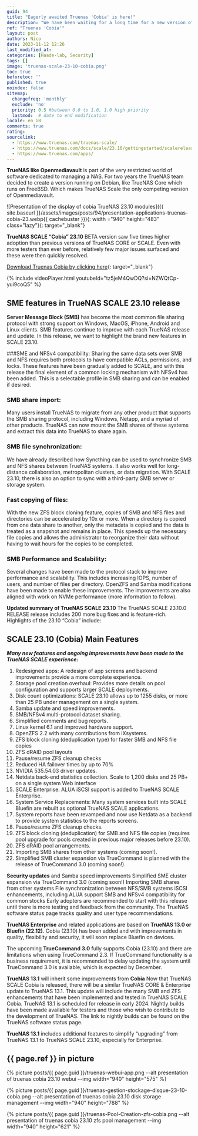 ```yaml
---
guid: 94
title: "Eagerly awaited Truenas 'Cobia' is here!"
description: "We have been waiting for a long time for a new version of the free NAS management system Truenas scale version which runs under Debian, Truenas v23.10 Cobia"
ref: "Truenas 'Cobia'"
layout: post
authors: Nico
date: 2023-11-12 12:26
last_modified_at: 
categories: [Haade-lab, Security]
tags: []
image: 'truenas-scale-23-10-cobia.png'
toc: true
beforetoc: ''
published: true
noindex: false
sitemap:
  changefreq: 'monthly'
  exclude: 'no'
  priority: 0.5 #between 0.0 to 1.0, 1.0 high priority
  lastmod:  # date to end modification
locale: en_GB
comments: true
rating:  
sourcelink:
  - https://www.truenas.com/truenas-scale/
  - https://www.truenas.com/docs/scale/23.10/gettingstarted/scalereleasenotes/
  - https://www.truenas.com/apps/
---
```


**TrueNAS like Openmediavault** is part of the very restricted world of software dedicated to managing a NAS. For two years the TrueNAS team decided to create a version running on Debian, like TrueNAS Core which runs on FreeBSD. Which makes TrueNAS Scale the only competing version of Openmediavault.

![Presentation of the display of cobia TrueNAS 23.10 modules]({{ site.baseurl }}/assets/images/posts/94/presentation-applications-truenas-cobia-23.webp{{ cachebuster }}){: width ="940" height="483" class="lazy"}{: target="_blank"}

**TrueNAS SCALE “Cobia” 23.10** BETA version saw five times higher adoption than previous versions of TrueNAS CORE or SCALE. Even with more testers than ever before, relatively few major issues surfaced and these were then quickly resolved.

[Download Truenas Cobia by clicking here](https://www.truenas.com/download-truenas-scale/){: target="_blank"}

{% include videoPlayer.html youtubeId="tz5jeM4QwDQ?si=NZWQtCp-yui9coQ5" %}

## SME features in TrueNAS SCALE 23.10 release

**Server Message Block (SMB)** has become the most common file sharing protocol with strong support on Windows, MacOS, iPhone, Android and Linux clients. SMB features continue to improve with each TrueNAS release and update. In this release, we want to highlight the brand new features in SCALE 23.10.

###SME and NFSv4 compatibility:
Sharing the same data sets over SMB and NFS requires both protocols to have compatible ACLs, permissions, and locks. These features have been gradually added to SCALE, and with this release the final element of a common locking mechanism with NFSv4 has been added. This is a selectable profile in SMB sharing and can be enabled if desired.

### SMB share import:
Many users install TrueNAS to migrate from any other product that supports the SMB sharing protocol, including Windows, Netapp, and a myriad of other products. TrueNAS can now mount the SMB shares of these systems and extract this data into TrueNAS to share again.

### SMB file synchronization:
We have already described how Syncthing can be used to synchronize SMB and NFS shares between TrueNAS systems. It also works well for long-distance collaboration, metropolitan clusters, or data migration. With SCALE 23.10, there is also an option to sync with a third-party SMB server or storage system.

### Fast copying of files:
With the new ZFS block cloning feature, copies of SMB and NFS files and directories can be accelerated by 10x or more. When a directory is copied from one data share to another, only the metadata is copied and the data is treated as a snapshot and remains in place. This speeds up the necessary file copies and allows the administrator to reorganize their data without having to wait hours for the copies to be completed.

### SMB Performance and Scalability:
Several changes have been made to the protocol stack to improve performance and scalability. This includes increasing IOPS, number of users, and number of files per directory. OpenZFS and Samba modifications have been made to enable these improvements. The improvements are also aligned with work on NVMe performance (more information to follow).

**Updated summary of TrueNAS SCALE 23.10**
The TrueNAS SCALE 23.10.0 RELEASE release includes 200 more bug fixes and is feature-rich. Highlights of the 23.10 “Cobia” include:

## SCALE 23.10 (Cobia) Main Features

***Many new features and ongoing improvements have been made to the TrueNAS SCALE experience:***

1. Redesigned apps: A redesign of app screens and backend improvements provide a more complete experience.
2. Storage pool creation overhaul: Provides more details on pool configuration and supports larger SCALE deployments.
3. Disk count optimizations: SCALE 23.10 allows up to 1255 disks, or more than 25 PB under management on a single system.
4. Samba update and speed improvements.
5. SMB/NFSv4 multi-protocol dataset sharing.
6. Simplified comments and bug reports.
7. Linux kernel 6.1 and improved hardware support.
8. OpenZFS 2.2 with many contributions from iXsystems.
9. ZFS block cloning (deduplication type) for faster SMB and NFS file copies
10. ZFS dRAID pool layouts
11. Pause/resume ZFS cleanup checks
12. Reduced HA failover times by up to 70%
13. NVIDIA 535.54.03 driver updates.
14. Netdata back-end statistics collection. Scale to 1,200 disks and 25 PB+ on a single system
Web interface
1. SCALE Enterprise: ALUA iSCSI support is added to TrueNAS SCALE Enterprise.
2. System Service Replacements: Many system services built into SCALE Bluefin are rebuilt as optional TrueNAS SCALE applications.
3. System reports have been revamped and now use Netdata as a backend to provide system statistics to the reports screens.
4. Pause/resume ZFS cleanup checks.
5. ZFS block cloning (deduplication) for SMB and NFS file copies (requires pool upgrade for pools created in previous major releases before 23.10).
6. ZFS dRAID pool arrangements.
7. Importing SMB shares from other systems (coming soon!).
8. Simplified SMB cluster expansion via TrueCommand is planned with the release of TrueCommand 3.0 (coming soon!).

**Security updates** and Samba speed improvements
Simplified SME cluster expansion via TrueCommand 3.0 (coming soon!)
Importing SMB shares from other systems
File synchronization between NFS/SMB systems
iSCSI enhancements, including ALUA support
SMB and NFSv4 compatibility for common stocks
Early adopters are recommended to start with this release until there is more testing and feedback from the community. The TrueNAS software status page tracks quality and user type recommendations.

**TrueNAS Enterprise** and related applications are based on **TrueNAS 13.0 or Bluefin (22.12)**. Cobia (23.10) has been added and with improvements in quality, flexibility and security, it will soon replace Bluefin on devices.

The upcoming **TrueCommand 3.0** fully supports Cobia (23.10) and there are limitations when using TrueCommand 2.3. If TrueCommand functionality is a business requirement, it is recommended to delay updating the system until TrueCommand 3.0 is available, which is expected by December.

**TrueNAS 13.1** will inherit some improvements from **Cobia**
Now that TrueNAS SCALE Cobia is released, there will be a similar TrueNAS CORE & Enterprise update to TrueNAS 13.1. This update will include the many SMB and ZFS enhancements that have been implemented and tested in TrueNAS SCALE Cobia. TrueNAS 13.1 is scheduled for release in early 2024. Nightly builds have been made available for testers and those who wish to contribute to the development of TrueNAS. The link to nightly builds can be found on the TrueNAS software status page.

**TrueNAS 13.1** includes additional features to simplify “upgrading” from TrueNAS 13.1 to TrueNAS SCALE 23.10, especially for Enterprise.

## {{ page.ref }} in picture

{% picture posts/{{ page.guid }}/truenas-webui-app.png --alt presentation of truenas cobia 23.10 webui --img width="940" height="575" %}

{% picture posts/{{ page.guid }}/truenas-gestion-stockage-disque-23-10-cobia.png --alt presentation of truenas cobia 23.10 disk storage management --img width="940" height="788" %}

{% picture posts/{{ page.guid }}/truenas-Pool-Creation-zfs-cobia.png --alt presentation of truenas cobia 23.10 zfs pool management --img width="940" height="621" %}

